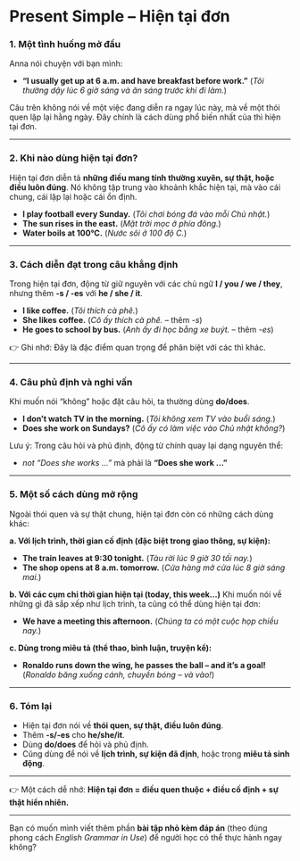 # Present Simple – Hiện tại đơn

### 1. Một tình huống mở đầu

Anna nói chuyện với bạn mình:

* **“I usually get up at 6 a.m. and have breakfast before work.”**
  (*Tôi thường dậy lúc 6 giờ sáng và ăn sáng trước khi đi làm.*)

Câu trên không nói về một việc đang diễn ra ngay lúc này, mà về một thói quen lặp lại hằng ngày. Đây chính là cách dùng phổ biến nhất của thì hiện tại đơn.

---

### 2. Khi nào dùng hiện tại đơn?

Hiện tại đơn diễn tả **những điều mang tính thường xuyên, sự thật, hoặc điều luôn đúng**.
Nó không tập trung vào khoảnh khắc hiện tại, mà vào cái chung, cái lặp lại hoặc cái ổn định.

* **I play football every Sunday.**
  (*Tôi chơi bóng đá vào mỗi Chủ nhật.*)
* **The sun rises in the east.**
  (*Mặt trời mọc ở phía đông.*)
* **Water boils at 100°C.**
  (*Nước sôi ở 100 độ C.*)

---

### 3. Cách diễn đạt trong câu khẳng định

Trong hiện tại đơn, động từ giữ nguyên với các chủ ngữ **I / you / we / they**, nhưng thêm **-s / -es** với **he / she / it**.

* **I like coffee.** (*Tôi thích cà phê.*)
* **She likes coffee.** (*Cô ấy thích cà phê.* – thêm *-s*)
* **He goes to school by bus.** (*Anh ấy đi học bằng xe buýt.* – thêm *-es*)

👉 Ghi nhớ: Đây là đặc điểm quan trọng để phân biệt với các thì khác.

---

### 4. Câu phủ định và nghi vấn

Khi muốn nói “không” hoặc đặt câu hỏi, ta thường dùng **do/does**.

* **I don’t watch TV in the morning.**
  (*Tôi không xem TV vào buổi sáng.*)
* **Does she work on Sundays?**
  (*Cô ấy có làm việc vào Chủ nhật không?*)

Lưu ý: Trong câu hỏi và phủ định, động từ chính quay lại dạng nguyên thể:

* *not “Does she works …”* mà phải là **“Does she work …”**

---

### 5. Một số cách dùng mở rộng

Ngoài thói quen và sự thật chung, hiện tại đơn còn có những cách dùng khác:

**a. Với lịch trình, thời gian cố định (đặc biệt trong giao thông, sự kiện):**

* **The train leaves at 9:30 tonight.**
  (*Tàu rời lúc 9 giờ 30 tối nay.*)
* **The shop opens at 8 a.m. tomorrow.**
  (*Cửa hàng mở cửa lúc 8 giờ sáng mai.*)

**b. Với các cụm chỉ thời gian hiện tại (today, this week…)**
Khi muốn nói về những gì đã sắp xếp như lịch trình, ta cũng có thể dùng hiện tại đơn:

* **We have a meeting this afternoon.**
  (*Chúng ta có một cuộc họp chiều nay.*)

**c. Dùng trong miêu tả (thể thao, bình luận, truyện kể):**

* **Ronaldo runs down the wing, he passes the ball – and it’s a goal!**
  (*Ronaldo băng xuống cánh, chuyền bóng – và vào!*)

---

### 6. Tóm lại

* Hiện tại đơn nói về **thói quen, sự thật, điều luôn đúng**.
* Thêm **-s/-es** cho **he/she/it**.
* Dùng **do/does** để hỏi và phủ định.
* Cũng dùng để nói về **lịch trình, sự kiện đã định**, hoặc trong **miêu tả sinh động**.

---

👉 Một cách dễ nhớ:
**Hiện tại đơn = điều quen thuộc + điều cố định + sự thật hiển nhiên.**

---

Bạn có muốn mình viết thêm phần **bài tập nhỏ kèm đáp án** (theo đúng phong cách *English Grammar in Use*) để người học có thể thực hành ngay không?
